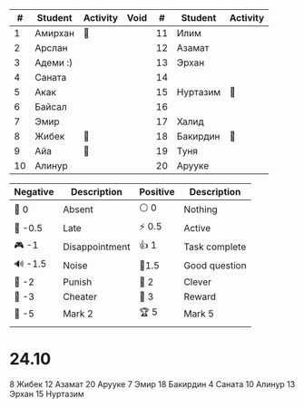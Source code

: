 | #   | Student  | Activity | Void | #   | Student  | Activity |
| --- | -------- | -------- | ---- | --- | -------- | -------- |
| 1   | Амирхан  | 👻       |      | 11  | Илим     |          |
| 2   | Арслан   |          |      | 12  | Азамат   |          |
| 3   | Адеми :) |          |      | 13  | Эрхан    |          |
| 4   | Саната   |          |      | 14  |          |          |
| 5   | Акак     |          |      | 15  | Нуртазим | 👻       |
| 6   | Байсал   |          |      | 16  |          |          |
| 7   | Эмир     |          |      | 17  | Халид    |          |
| 8   | Жибек    | 👻       |      | 18  | Бакирдин | 👻       |
| 9   | Айа      | 👻       |      | 19  | Туня     |          |
| 10  | Алинур   |          |      | 20  | Арууке   |          |

| Negative | Description    | Positive | Description   |
| -------- | -------------- | -------- | ------------- |
| 👻 0     | Absent         | ⚪ 0      | Nothing       |
| 🔔 -0.5  | Late           | ⚡ 0.5    | Active        |
| 🎮 -1    | Disappointment | 👍 1     | Task complete |
| 🔊 -1.5  | Noise          | 🧐1.5    | Good question |
| 👺 -2    | Punish         | 🔑 2     | Clever        |
| 🐒 -3    | Cheater        | 🏅️ 3    | Reward        |
| 🏴 -5    | Mark 2         | 🏆 5     | Mark 5        |
|          |                |          |               |

# 24.10

8 Жибек 12 Азамат 20 Арууке
7 Эмир 18 Бакирдин  4 Саната
10 Алинур  13 Эрхан  15 Нуртазим